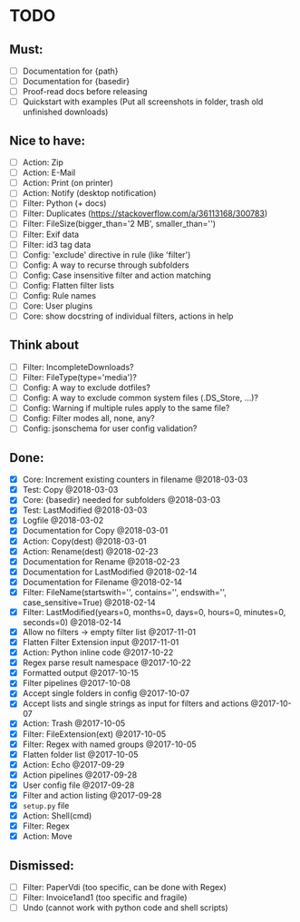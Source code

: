 # TODO

## Must:
- [ ] Documentation for {path}
- [ ] Documentation for {basedir}
- [ ] Proof-read docs before releasing
- [ ] Quickstart with examples (Put all screenshots in folder, trash old unfinished downloads)

## Nice to have:
- [ ] Action: Zip
- [ ] Action: E-Mail
- [ ] Action: Print (on printer)
- [ ] Action: Notify (desktop notification)
- [ ] Filter: Python (+ docs)
- [ ] Filter: Duplicates (https://stackoverflow.com/a/36113168/300783)
- [ ] Filter: FileSize(bigger_than='2 MB', smaller_than='')
- [ ] Filter: Exif data
- [ ] Filter: id3 tag data
- [ ] Config: 'exclude' directive in rule (like 'filter')
- [ ] Config: A way to recurse through subfolders
- [ ] Config: Case insensitive filter and action matching
- [ ] Config: Flatten filter lists
- [ ] Config: Rule names
- [ ] Core: User plugins
- [ ] Core: show docstring of individual filters, actions in help

## Think about
- [ ] Filter: IncompleteDownloads?
- [ ] Filter: FileType(type='media')?
- [ ] Config: A way to exclude dotfiles?
- [ ] Config: A way to exclude common system files (.DS_Store, ...)?
- [ ] Config: Warning if multiple rules apply to the same file?
- [ ] Config: Filter modes all, none, any?
- [ ] Config: jsonschema for user config validation?

## Done:
- [x] Core: Increment existing counters in filename  @2018-03-03
- [x] Test: Copy  @2018-03-03
- [x] Core: {basedir} needed for subfolders  @2018-03-03
- [x] Test: LastModified  @2018-03-03
- [x] Logfile  @2018-03-02
- [x] Documentation for Copy  @2018-03-01
- [x] Action: Copy(dest)  @2018-03-01
- [x] Action: Rename(dest)  @2018-02-23
- [x] Documentation for Rename  @2018-02-23
- [x] Documentation for LastModified @2018-02-14
- [x] Documentation for Filename @2018-02-14
- [x] Filter: FileName(startswith='', contains='', endswith='', case_sensitive=True) @2018-02-14
- [x] Filter: LastModified(years=0, months=0, days=0, hours=0, minutes=0, seconds=0) @2018-02-14
- [x] Allow no filters -> empty filter list @2017-11-01
- [x] Flatten Filter Extension input @2017-11-01
- [x] Action: Python inline code @2017-10-22
- [x] Regex parse result namespace @2017-10-22
- [x] Formatted output @2017-10-15
- [x] Filter pipelines @2017-10-08
- [x] Accept single folders in config @2017-10-07
- [x] Accept lists and single strings as input for filters and actions @2017-10-07
- [x] Action: Trash @2017-10-05
- [x] Filter: FileExtension(ext) @2017-10-05
- [x] Filter: Regex with named groups @2017-10-05
- [x] Flatten folder list @2017-10-05
- [x] Action: Echo @2017-09-29
- [x] Action pipelines @2017-09-28
- [x] User config file @2017-09-28
- [x] Filter and action listing @2017-09-28
- [x] `setup.py` file
- [x] Action: Shell(cmd)
- [x] Filter: Regex
- [x] Action: Move

## Dismissed:
- [ ] Filter: PaperVdi (too specific, can be done with Regex)
- [ ] Filter: Invoice1and1 (too specific and fragile)
- [ ] Undo (cannot work with python code and shell scripts)
